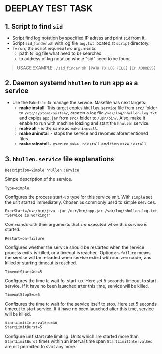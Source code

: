# DEEPLAY TEST TASK

## 1. Script to find `sid`

* Script find log notation by specified IP adress and print `sid` from it.
* Script `sid_finder.sh` with log file `log.txt` located at `script` directory.
* To run, the script requires two arguments:
    * path to log file what need to be searched
    * ip address of log notation where "sid" need to be found  

> USAGE EXAMPLE `./sid_finder.sh [PATH TO LOG FILE] [IP ADDRESS]`

## 2. Daemon systemd `hhullen` to run app as a service

* Use the `Makefile` to manage the service. Makefile has next targets:
    * <b>make install</b>. This target copies `hhullen.service` file from `src/` folder to `/etc/systemd/system/`, creates a log file `/var/log/hhullen-log.txt` and copies `app.jar` from `src/` folder to `/usr/bin/`. Also, make it enable to run with machine loading and start the `hhullen` service.
    * <b>make all</b> - is the same as `make install`.
    * <b>make uninstall</b> - stops the service and revomes aforementioned files.
    * <b>make reinstall</b> - execute `make uninstall` and then `make install`

## 3. `hhullen.service` file explanations

```
Description=Simple hhullen service
```
Simple description of the service.
```
Type=simple
```
Configures the process start-up type for this service unit. With `simple` set the unit started immediately. Chosen as commonly used to simple services.
```
ExecStart=/usr/bin/java -jar /usr/bin/app.jar /var/log/hhullen-log.txt "Service is working!"
```
Commands with their arguments that are executed when this service is started.
```
Restart=on-failure
```
Configures whether the service should be restarted when the service process exits, is killed, or a timeout is reached. Option `on-failure` means the servise will be reloaded when servise exited with non zero code, was killed or starting timeout is reached.
```
TimeoutStartSec=5
```
Configures the time to wait for start-up. Here set 5 seconds timeout to start service. If it have no been launched after this time, service will be killed.
```
TimeoutStopSec=5
```
Configures the time to wait for the service itself to stop. Here set 5 seconds timeout to start service. If it have no been launched after this time, service will be killed.
```
StartLimitIntervalSec=30
StartLimitBurst=5
```
Configure unit start rate limiting. Units which are started more than `StartLimitBurst` times within an interval time span `StartLimitIntervalSec` are not permitted to start any more.  
